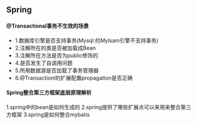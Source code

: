 ## Spring
#### @Transactional事务不生效的场景
- 1.数据库引擎是否支持事务(Mysql 的Mylsam引擎不支持事务)
- 2.注解所在的类是否被加载成Bean
- 3.注解所在方法是否为public修饰的
- 4.是否发生了自调用问题
- 5.所用数据源是否加载了事务管理器
- 6.@Transactionl的扩展配置propagation是否正确



#### Spring整合第三方框架底层原理解析

1.spring中的bean是如何生成的
2.spring提供了哪些扩展点可以来用来整合第三方框架
3.spring是如何整合mybatis